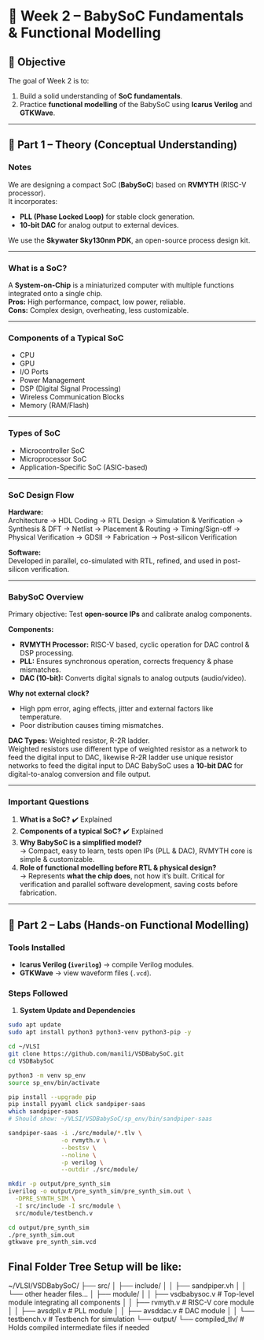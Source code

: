 # 📘 Week 2 – BabySoC Fundamentals & Functional Modelling

## 🎯 Objective
The goal of Week 2 is to:
1. Build a solid understanding of **SoC fundamentals**.
2. Practice **functional modelling** of the BabySoC using **Icarus Verilog** and **GTKWave**.

---

## 📖 Part 1 – Theory (Conceptual Understanding)

### Notes
We are designing a compact SoC (**BabySoC**) based on **RVMYTH** (RISC-V processor).  
It incorporates:
- **PLL (Phase Locked Loop)** for stable clock generation.
- **10-bit DAC** for analog output to external devices.  

We use the **Skywater Sky130nm PDK**, an open-source process design kit.

---

### What is a SoC?
A **System-on-Chip** is a miniaturized computer with multiple functions integrated onto a single chip.  
**Pros:** High performance, compact, low power, reliable.  
**Cons:** Complex design, overheating, less customizable.

---

### Components of a Typical SoC
- CPU  
- GPU  
- I/O Ports  
- Power Management  
- DSP (Digital Signal Processing)  
- Wireless Communication Blocks  
- Memory (RAM/Flash)  

---

### Types of SoC
- Microcontroller SoC  
- Microprocessor SoC  
- Application-Specific SoC (ASIC-based)  

---

### SoC Design Flow

**Hardware:**  
Architecture → HDL Coding → RTL Design → Simulation & Verification → Synthesis & DFT → Netlist → Placement & Routing → Timing/Sign-off → Physical Verification → GDSII → Fabrication → Post-silicon Verification  

**Software:**  
Developed in parallel, co-simulated with RTL, refined, and used in post-silicon verification.  

---

### BabySoC Overview
Primary objective: Test **open-source IPs** and calibrate analog components.

**Components:**
- **RVMYTH Processor:** RISC-V based, cyclic operation for DAC control & DSP processing.  
- **PLL:** Ensures synchronous operation, corrects frequency & phase mismatches.  
- **DAC (10-bit):** Converts digital signals to analog outputs (audio/video).

**Why not external clock?**
- High ppm error, aging effects, jitter and external factors like temperature.  
- Poor distribution causes timing mismatches.  

**DAC Types:** Weighted resistor, R-2R ladder.  
Weighted resistors use different type of weighted resistor as a network to feed the digital input to DAC, likewise R-2R ladder use unique resistor networks to feed the digital input to DAC
BabySoC uses a **10-bit DAC** for digital-to-analog conversion and file output.

---

### Important Questions
1. **What is a SoC?** ✔️ Explained  
2. **Components of a typical SoC?** ✔️ Explained  
3. **Why BabySoC is a simplified model?**  
   → Compact, easy to learn, tests open IPs (PLL & DAC), RVMYTH core is simple & customizable.  
4. **Role of functional modelling before RTL & physical design?**  
   → Represents **what the chip does**, not how it’s built. Critical for verification and parallel software development, saving costs before fabrication.

---



## 📖 Part 2 – Labs (Hands-on Functional Modelling)

### Tools Installed
- **Icarus Verilog (`iverilog`)** → compile Verilog modules.  
- **GTKWave** → view waveform files (`.vcd`).  

### Steps Followed

1. **System Update and Dependencies**
```bash
sudo apt update
sudo apt install python3 python3-venv python3-pip -y
```
```bash
cd ~/VLSI
git clone https://github.com/manili/VSDBabySoC.git
cd VSDBabySoC
```
```bash
python3 -m venv sp_env
source sp_env/bin/activate
```
```bash
pip install --upgrade pip
pip install pyyaml click sandpiper-saas
which sandpiper-saas
# Should show: ~/VLSI/VSDBabySoC/sp_env/bin/sandpiper-saas
```
```bash
sandpiper-saas -i ./src/module/*.tlv \
               -o rvmyth.v \
               --bestsv \
               --noline \
               -p verilog \
               --outdir ./src/module/
```
```bash
mkdir -p output/pre_synth_sim
iverilog -o output/pre_synth_sim/pre_synth_sim.out \
  -DPRE_SYNTH_SIM \
  -I src/include -I src/module \
  src/module/testbench.v

cd output/pre_synth_sim
./pre_synth_sim.out
gtkwave pre_synth_sim.vcd
```
## Final Folder Tree Setup will be like:

~/VLSI/VSDBabySoC/
├── src/
│   ├── include/
│   │   ├── sandpiper.vh
│   │   └── other header files...
│   ├── module/
│   │   ├── vsdbabysoc.v      # Top-level module integrating all components
│   │   ├── rvmyth.v          # RISC-V core module
│   │   ├── avsdpll.v         # PLL module
│   │   ├── avsddac.v         # DAC module
│   │   └── testbench.v       # Testbench for simulation
└── output/
└── compiled_tlv/         # Holds compiled intermediate files if needed
```


